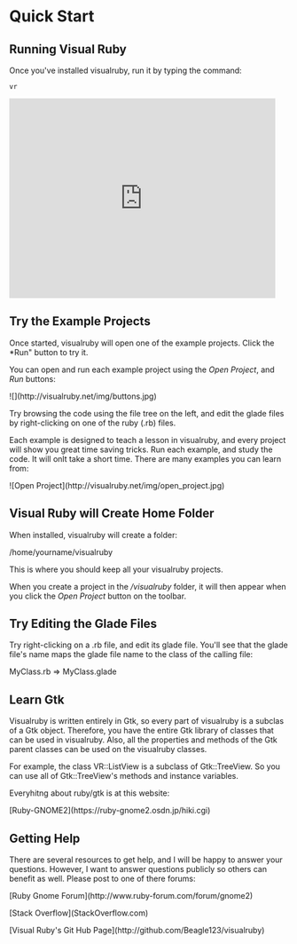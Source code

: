 
# Quick Start 

## Running Visual Ruby

Once you've installed visualruby, run it by typing the command:

	vr

<p>
  <iframe width="480" height="360" src="https://www.youtube.com/embed/cFejLEs5Rb0" frameborder="0" allowfullscreen>
  </iframe>
</p>

 
## Try the Example Projects

Once started, visualruby will open one of the example projects.  Click the *Run" button
to try it. 

You can open and run each example project using the *Open Project*, and *Run* buttons:
<p>
![](http://visualruby.net/img/buttons.jpg)
<p>

Try browsing the code using the file tree on the left, and edit the glade files
by right-clicking on one of the ruby (.rb) files.

Each example is designed to teach a lesson in visualruby, and every project will
show you great time saving tricks.  Run each example, and study the code.  It will
onlt take a short time.  There are many examples you can learn from:
<p>
![Open Project](http://visualruby.net/img/open_project.jpg)
<p>

## Visual Ruby will Create Home Folder

When installed, visualruby will create a folder:

  /home/yourname/visualruby

This is where you should keep all your visualruby projects.

When you create a project in the */visualruby* folder, it will then appear
when you click the *Open Project* button on the toolbar.  

## Try Editing the Glade Files

Try right-clicking on a .rb file, and edit its glade file.  You'll see that the glade
file's name maps the glade file name to the class of the calling file:

  MyClass.rb => MyClass.glade


## Learn Gtk

Visualruby is written entirely in Gtk, so every part of visualruby is a subclas of a Gtk object.
Therefore, you have the entire Gtk library of classes that can be used in visualruby.  Also,
all the properties and methods of the Gtk parent classes can be used on the visualruby classes.

For example, the class VR::ListView is a subclass of Gtk::TreeView.  So you can use all of Gtk::TreeView's
methods and instance variables.

Everyhitng about ruby/gtk is at this website:
<p>
[Ruby-GNOME2](https://ruby-gnome2.osdn.jp/hiki.cgi)

   

## Getting Help

There are several resources to get help, and I will be happy to answer your questions.
However, I want to answer questions publicly so others can benefit as well.  Please post
to one of there forums:

<p>
[Ruby Gnome Forum](http://www.ruby-forum.com/forum/gnome2)
<p>
[Stack Overflow](StackOverflow.com)
<p>
[Visual Ruby's Git Hub Page](http://github.com/Beagle123/visualruby)








